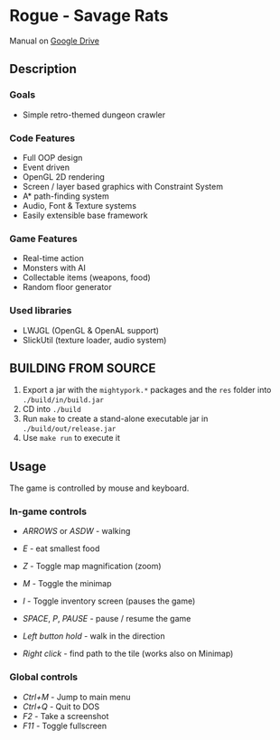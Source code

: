 # Rogue - Savage Rats

Manual on [Google Drive](https://docs.google.com/document/d/1Ak9oVOnCKSqWux4Hm_-efDYTj4uewf5MtR_Zmys7goQ)

## Description

### Goals

- Simple retro-themed dungeon crawler


### Code Features

- Full OOP design
- Event driven
- OpenGL 2D rendering
- Screen / layer based graphics with Constraint System
- A* path-finding system
- Audio, Font & Texture systems
- Easily extensible base framework


### Game Features

- Real-time action
- Monsters with AI
- Collectable items (weapons, food)
- Random floor generator


### Used libraries

- LWJGL (OpenGL & OpenAL support)
- SlickUtil (texture loader, audio system)



## BUILDING FROM SOURCE

1. Export a jar with the `mightypork.*` packages and the `res` folder into `./build/in/build.jar`
2. CD into `./build`
3. Run `make` to create a stand-alone executable jar in `./build/out/release.jar`
4. Use `make run` to execute it



## Usage

The game is controlled by mouse and keyboard.

### In-game controls

- *ARROWS* or *ASDW* - walking
- *E* - eat smallest food
- *Z* - Toggle map magnification (zoom)
- *M* - Toggle the minimap
- *I* - Toggle inventory screen (pauses the game)
- *SPACE*, *P*, *PAUSE* - pause / resume the game

- *Left button hold* - walk in the direction
- *Right click* - find path to the tile (works also on Minimap)


### Global controls

- *Ctrl+M* - Jump to main menu
- *Ctrl+Q* - Quit to DOS
- *F2* - Take a screenshot
- *F11* - Toggle fullscreen


